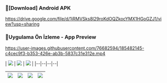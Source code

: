 



###  🔽[Download] Android APK

https://drive.google.com/file/d/1jRMVSks8l29roKdOQZkocYMX1HGoGZJ1/view?usp=sharing

###  🔽Uygulama Ön İzleme - App Preview

https://user-images.githubusercontent.com/76682594/185482145-c4cec9f3-b353-426e-ab3b-5837c31e312e.mp4

| <img src= "https://user-images.githubusercontent.com/76682594/185470134-e45a7a8d-11b9-4552-9cc8-e91797d71135.jpg"> |  <img src= "https://user-images.githubusercontent.com/76682594/185470146-f2bb7820-ee0d-4365-b89e-69ada441e2d3.jpg"> | <img src = "https://user-images.githubusercontent.com/76682594/185470148-45a23213-869f-45a6-8c1c-623e3fc10fa1.jpg"> |
|--|--|--|--|

| <img src= "https://user-images.githubusercontent.com/76682594/185470152-fee4cf55-b1a7-41ac-a255-e22d37953c04.jpg"> | <img src = "https://user-images.githubusercontent.com/76682594/185473161-2914639b-6ed7-4484-9df4-e1d8581d8b5c.jpg"> | <img src= "https://user-images.githubusercontent.com/76682594/185472514-5dd548ca-b64b-4f07-a460-a2a001c2cd24.jpg"> | <img src = "https://user-images.githubusercontent.com/76682594/185472517-7c5a945c-57f6-4838-8ecf-eba8958b6b9b.jpg"> |
|--|--|--|--|
